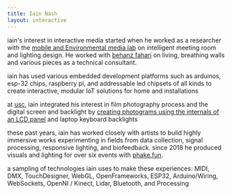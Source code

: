 ```yaml
---
title: Iain Nash
layout: interactive
---
```


iain's interest in interactive media started when he worked as a researcher with the <a href="http://mobilemedia.usc.edu/">mobile and Environmental media lab</a> on intelligent meeting room and lighting design. He worked with <a href="http://behnazfarahi.com">behanz fahari</a> on living, breathing walls and various pieces as a technical consultant.

iain has used various embedded development platforms such as arduinos, esp-32 chips, raspberry pi, and addressable led chipsets of all kinds to create interactive, modular IoT solutions for home and installations

at <a href="http://usc.edu/" title="university of southern california">usc</a>, iain integrated his interest in film photography process and the digital screen and backlight by <a href="https://absentshadow.tumblr.com/post/154149648210/">creating photograms using the internals of an LCD panel</a> and laptop keyboard backlights

these past years, iain has worked closely with artists to build highly immersive works experimenting in fields from data collection, signal processing, responsive lighting, and biofeedback. since 2018 he produced visuals and lighting for over six events with <a href="http://phake.fun">phake.fun</a>.

a sampling of technologies iain uses to make these experiences: MIDI, DMX, TouchDesigner, WebGL, OpenFrameworks, ESP32, Arduino/Wiring, WebSockets, OpenNI / Kinect, Lidar, Bluetooth, and Processing
